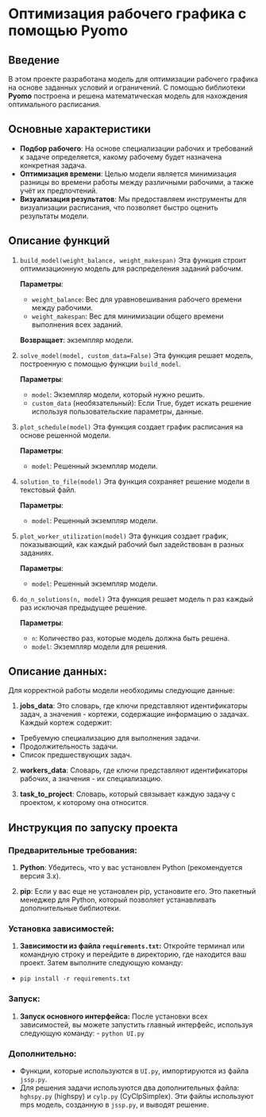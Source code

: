 # Оптимизация рабочего графика с помощью **Pyomo**

## **Введение**

В этом проекте разработана модель для оптимизации рабочего графика на основе заданных условий и ограничений. С помощью библиотеки **Pyomo** построена и решена математическая модель для нахождения оптимального расписания.

## **Основные характеристики**

- **Подбор рабочего**: На основе специализации рабочих и требований к задаче определяется, какому рабочему будет назначена конкретная задача.
- **Оптимизация времени**: Целью модели является минимизация разницы во времени работы между различными рабочими, а также учёт их предпочтений.
- **Визуализация результатов**: Мы предоставляем инструменты для визуализации расписания, что позволяет быстро оценить результаты модели.

## **Описание функций**

1. `build_model(weight_balance, weight_makespan)`
    Эта функция строит оптимизационную модель для распределения заданий рабочим.

    **Параметры**:
     - `weight_balance`: Вес для уравновешивания рабочего времени между рабочими.
     - `weight_makespan`: Вес для минимизации общего времени выполнения всех заданий.
    
    **Возвращает**: экземпляр модели.

2. `solve_model(model, custom_data=False)`
    Эта функция решает модель, построенную с помощью функции `build_model`.

    **Параметры**:
     - `model`: Экземпляр модели, который нужно решить.
     - `custom_data` (необязательный): Если True, будет искать решение используя пользовательские параметры, данные.
  
3. `plot_schedule(model)`
    Эта функция создает график расписания на основе решенной модели.

    **Параметры**:
     - `model`: Решенный экземпляр модели.
  
4. `solution_to_file(model)`
    Эта функция сохраняет решение модели в текстовый файл.

    **Параметры**:
     - `model`: Решенный экземпляр модели.

5. `plot_worker_utilization(model)`
    Эта функция создает график, показывающий, как каждый рабочий был задействован в разных заданиях.

    **Параметры**:
     - `model`: Решенный экземпляр модели.

6. `do_n_solutions(n, model)`
    Эта функция решает модель n раз каждый раз исключая предыдущее решение.

    **Параметры**:
     - `n`: Количество раз, которые модель должна быть решена.
     - `model`: Экземпляр модели для решения.

## **Описание данных:**

Для корректной работы модели необходимы следующие данные:

1. **jobs_data**: Это словарь, где ключи представляют идентификаторы задач, а значения - кортежи, содержащие информацию о задачах. Каждый кортеж содержит:
 - Требуемую специализацию для выполнения задачи.
 - Продолжительность задачи.
 - Список предшествующих задач.
2. **workers_data**: Словарь, где ключи представляют идентификаторы рабочих, а значения - их специализацию.

3. **task_to_project**: Словарь, который связывает каждую задачу с проектом, к которому она относится.

## **Инструкция по запуску проекта**

### **Предварительные требования:**

1. **Python**: Убедитесь, что у вас установлен Python (рекомендуется версия 3.x).

2. **pip**: Если у вас еще не установлен pip, установите его. Это пакетный менеджер для Python, который позволяет устанавливать дополнительные библиотеки.

### **Установка зависимостей:**

1. **Зависимости из файла `requirements.txt`:**
    Откройте терминал или командную строку и перейдите в директорию, где находится ваш проект. Затем выполните следующую команду:

 - `pip install -r requirements.txt`

### **Запуск:**

1. **Запуск основного интерфейса:**
    После установки всех зависимостей, вы можете запустить главный интерфейс, используя следующую команду:
        - `python UI.py`

### **Дополнительно:** 
 - Функции, которые используются в `UI.py`, импортируются из файла `jssp.py`.
 - Для решения задачи используются два дополнительных файла: `hghspy.py` (highspy) и `cylp.py` (CyClpSimplex). Эти файлы используют mps модель, созданную в `jssp.py`, и выводят решение.

